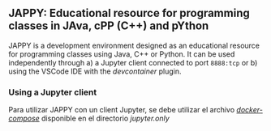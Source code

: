 ## JAPPY: Educational resource for programming classes in **JA**va, c**PP** (C++) and p**Y**thon

JAPPY is a development environment designed as an educational resource for programming classes using Java, C++ or Python. It can be used independently through a) a Jupyter client connected to port `8888:tcp` or b) using the VSCode IDE with the *devcontainer* plugin.

### Using a Jupyter client

Para utilizar JAPPY con un client Jupyter, se debe utilizar el archivo [_docker-compose_](jupyter.only/docker-compose.yml) disponible en el directorio _jupyter.only_